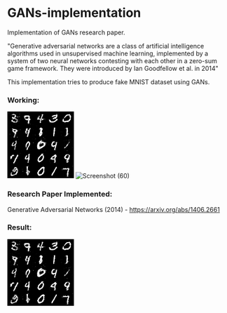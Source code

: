 # GANs-implementation
  
Implementation of GANs research paper.

"Generative adversarial networks are a class of artificial intelligence algorithms used in unsupervised machine learning, implemented by a system of two neural networks contesting with each other in a zero-sum game framework. They were introduced by Ian Goodfellow et al. in 2014"

This implementation tries to produce fake MNIST dataset using GANs.




### Working:

![PHOTO_ALT](output/18400.png)
![Screenshot (60)](https://user-images.githubusercontent.com/73614371/187458792-26f3d834-5cb6-490f-b84e-5676b5984a49.png)



### Research Paper Implemented:

Generative Adversarial Networks (2014) - https://arxiv.org/abs/1406.2661



### Result:
![PHOTO_ALT](output/18400.png)
